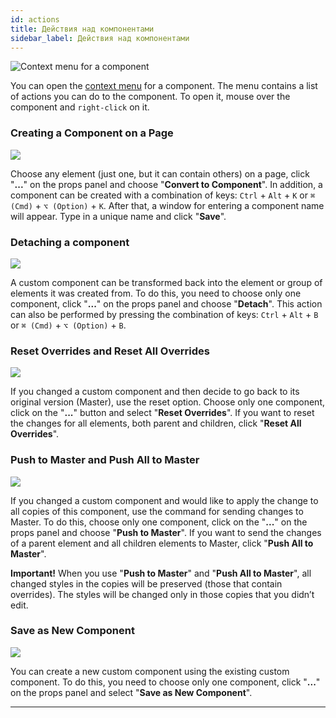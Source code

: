 ```yaml
---
id: actions
title: Действия над компонентами
sidebar_label: Действия над компонентами
---
```


![Context menu for a component](https://test-upl.quarkly.io/60a657b1e3623a001f692958/images/docs-new-components-context-menu.png?v=2021-05-24T12:56:35.734Z)

You can open the [context menu](/interface/work-area/context-menu) for a component. The menu contains a list of actions you can do to the component. To open it, mouse over the component and `right-click` on it.

### Creating a Component on a Page

![](https://test-upl.quarkly.io/60a657b1e3623a001f692958/images/docs-new-components-convert.png?v=2021-05-24T12:56:58.982Z)

Choose any element (just one, but it can contain others) on a page, click "**...**" on the props panel and choose "**Convert to Component**". In addition, a component can be created with a combination of keys: `Ctrl` + `Alt` + `K` or `⌘ (Cmd)` + `⌥ (Option)` + `K`. After that, a window for entering a component name will appear. Type in a unique name and click "**Save**".

### Detaching a component

![](https://test-upl.quarkly.io/60a657b1e3623a001f692958/images/docs-new-components-detach.png?v=2021-05-24T12:57:18.609Z)

A custom component can be transformed back into the element or group of elements it was created from. To do this, you need to choose only one component, click "**...**" on the props panel and choose "**Detach**". This action can also be performed by pressing the combination of keys: `Ctrl` + `Alt` + `B` or `⌘ (Cmd)` + `⌥ (Option)` + `B`.

### Reset Overrides and Reset All Overrides

![](https://test-upl.quarkly.io/60a657b1e3623a001f692958/images/docs-new-components-reset-overrides.png?v=2021-05-24T12:57:42.057Z)

If you changed a custom component and then decide to go back to its original version (Master), use the reset option. Choose only one component, click on the "**...**" button and select "**Reset Overrides**". If you want to reset the changes for all elements, both parent and children, click "**Reset All Overrides**".

### Push to Master and Push All to Master

![](https://test-upl.quarkly.io/60a657b1e3623a001f692958/images/docs-new-components-push-to-master.png?v=2021-05-24T12:57:53.219Z)

If you changed a custom component and would like to apply the change to all copies of this component, use the command for sending changes to Master. To do this, choose only one component, click on the "**...**" on the props panel and choose "**Push to Master**". If you want to send the changes of a parent element and all children elements to Master, click "**Push All to Master**".

**Important!** When you use "**Push to Master**" and "**Push All to Master**", all changed styles in the copies will be preserved (those that contain overrides). The styles will be changed only in those copies that you didn’t edit.

### Save as New Component

![](https://test-upl.quarkly.io/60a657b1e3623a001f692958/images/docs-new-components-create-new.png?v=2021-05-24T12:58:07.004Z)

You can create a new custom component using the existing custom component. To do this, you need to choose only one component, click "**...**" on the props panel and select "**Save as New Component**".

---
